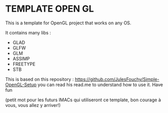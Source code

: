 # TEMPLATE OPEN GL 

This is a template for OpenGL project that works on any OS.

It contains many libs : 
- GLAD
- GLFW
- GLM
- ASSIMP
- FREETYPE
- STB

This is based on this repository : https://github.com/JulesFouchy/Simple-OpenGL-Setup you can read his read.me to understand how to use it. Have fun

(petit mot pour les futurs IMACs qui utiliseront ce template, bon courage à vous, vous allez y arriver!)
